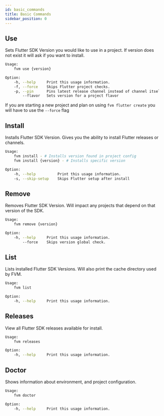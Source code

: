 ```yaml
---
id: basic_commands
title: Basic Commands
sidebar_position: 0
---
```


## Use

Sets Flutter SDK Version you would like to use in a project. If version does not exist it will ask if you want to install.

```bash
Usage:
    fvm use {version}

Option:
    -h, --help     Print this usage information.
    -f, --force    Skips Flutter project checks.
    -p, --pin      Pins latest release channel instead of channel itself.
        --flavor   Sets version for a project flavor
```

If you are starting a new project and plan on using `fvm flutter create` you will have to use the `--force` flag

## Install

Installs Flutter SDK Version. Gives you the ability to install Flutter releases or channels.

```bash
Usage:
    fvm install - # Installs version found in project config
    fvm install {version} - # Installs specific version

Option:
    -h, --help          Print this usage information.
    -s, --skip-setup    Skips Flutter setup after install
```

## Remove

Removes Flutter SDK Version. Will impact any projects that depend on that version of the SDK.

```bash
Usage:
    fvm remove {version}

Option:
    -h, --help     Print this usage information.
        --force    Skips version global check.
```

## List

Lists installed Flutter SDK Versions. Will also print the cache directory used by FVM.

```bash
Usage:
    fvm list

Option:
    -h, --help     Print this usage information.
```

## Releases

View all Flutter SDK releases available for install.

```bash
Usage:
    fvm releases

Option:
    -h, --help     Print this usage information.
```

## Doctor

Shows information about environment, and project configuration.

```bash
Usage:
    fvm doctor

Option:
    -h, --help     Print this usage information.
```
